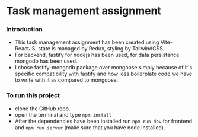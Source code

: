 # Task management assignment

### Introduction

- This task management assignment has been created using Vite-ReactJS, state is managed by Redux, styling by TailwindCSS.
- For backend, fastify for nodejs has been used, for data persistance mongodb has been used.
- I chose fastify-mongodb package over mongoose simply because of it's specific compatibility with fastify and how less boilerplate code we have to write with it as compared to mongoose.
  
### To run this project

- clone the GitHub repo.
- open the terminal and type `npm install`
- After the dependencies have been installed run `npm run dev` for frontend and `npm run server` (make sure that you have node installed).
